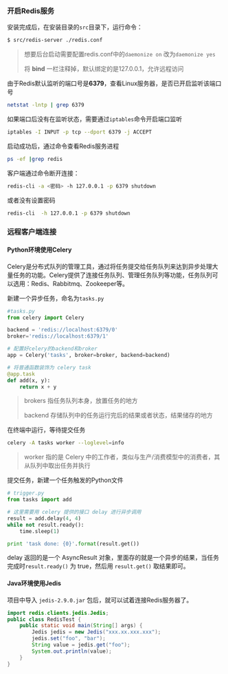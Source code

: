 ### 开启Redis服务

安装完成后，在安装目录的`src`目录下，运行命令：

```bash
$ src/redis-server ./redis.conf
```

> 想要后台启动需要配置redis.conf中的`daemonize on` 改为`daemonize yes`
>
> 将 **bind** 一栏注释掉，默认绑定的是127.0.0.1，允许远程访问

由于Redis默认监听的端口号是**6379**，查看Linux服务器，是否已开启监听该端口号

```bash
netstat -lntp | grep 6379
```

如果端口后没有在监听状态，需要通过`iptables`命令开启端口监听

```bash
iptables -I INPUT -p tcp --dport 6379 -j ACCEPT
```



启动成功后，通过命令查看Redis服务进程

```bash
ps -ef |grep redis
```



客户端通过命令断开连接：

```bash
redis-cli -a <密码> -h 127.0.0.1 -p 6379 shutdown
```

或者没有设置密码

```bash
redis-cli  -h 127.0.0.1 -p 6379 shutdown
```



### 远程客户端连接

#### Python环境使用Celery

Celery是分布式队列的管理工具，通过将任务提交给任务队列来达到异步处理大量任务的功能。Celery提供了连接任务队列、管理任务队列等功能，任务队列可以选用：Redis、Rabbitmq、Zookeeper等。

新建一个异步任务，命名为`tasks.py`

```python
#tasks.py
from celery import Celery

backend = 'redis://localhost:6379/0'
broker='redis://localhost:6379/1'

# 配置好celery的backend和broker
app = Celery('tasks', broker=broker, backend=backend)

# 将普通函数装饰为 celery task
@app.task
def add(x, y):
    return x + y
```

> brokers 指任务队列本身，放置任务的地方
>
> backend 存储队列中的任务运行完后的结果或者状态，结果储存的地方

在终端中运行，等待提交任务

```bash
celery -A tasks worker --loglevel=info
```

> worker 指的是 Celery 中的工作者，类似与生产/消费模型中的消费者，其从队列中取出任务并执行

提交任务，新建一个任务触发的Python文件

```python
# trigger.py
from tasks import add

# 这里需要用 celery 提供的接口 delay 进行异步调用
result = add.delay(4, 4)
while not result.ready():
    time.sleep(1)

print 'task done: {0}'.format(result.get())
```

delay 返回的是一个 AsyncResult 对象，里面存的就是一个异步的结果，当任务完成时`result.ready()` 为 true，然后用 `result.get()` 取结果即可。



#### Java环境使用Jedis

项目中导入 `jedis-2.9.0.jar` 包后，就可以试着连接Redis服务器了。

```java
import redis.clients.jedis.Jedis;
public class RedisTest {
    public static void main(String[] args) {
        Jedis jedis = new Jedis("xxx.xx.xxx.xxx");
        jedis.set("foo", "bar");
        String value = jedis.get("foo");
        System.out.println(value);
    }
}
```

